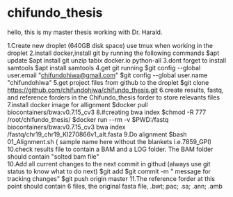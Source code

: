 # chifundo_thesis
hello, this is my master thesis working with Dr. Harald.

1.Create new droplet (640GB disk space)
use tmux when working in the droplet
2.install docker,install git by running the following commands
  $apt update
  $apt install git unzip tabix docker.io python-all
3.dont forget to install samtools 
  $apt install samtools
4.get git running 
  $git config --global user.email "chifundohiwa@gmail.com"
  $git config --global user.name "chifundohiwa"
5.get project files from github to the droplet
  $git clone https://github.com/chifundohiwa/chifundo_thesis.git 
6.create results, fastq, and reference forders in the Chifundo_thesis 
forder to store relevants files 
7.install docker image for allignment
  $docker pull biocontainers/bwa:v0.7.15_cv3 
8.#creating bwa index 
  $chmod -R 777 /root/chifundo_thesis/
  $docker run --rm -v $PWD:/fastq biocontainers/bwa:v0.7.15_cv3 bwa index /fastq/chr19_chr19_KI270866v1_alt.fasta
9.Do alignment
  $bash 01_Alignment.sh ( sample name here without the blankets i.e.7859_GPI)
10.check results file to contain a BAM and a LOG folder. 
   The BAM folder should contain "solted bam file"  
10.Add all current changes to the next commit in githud (always use git status to know what to do next)
  $git add 
  $git commit -m " message for tracking changes"
  $git push origin master 
11.The reference forder at this point should contain 6 files, the original fasta file, .bwt;.pac; .sa; .ann; .amb 
